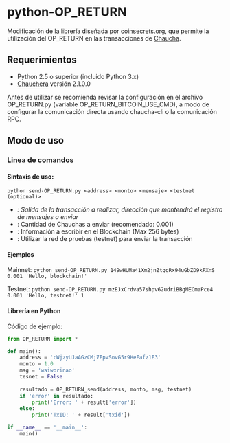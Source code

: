 # python-OP_RETURN
Modificación de la librería diseñada por [coinsecrets.org](http://coinsecrets.org/), que permite la utilización del OP_RETURN en las transacciones de [Chaucha](https://chaucha.cl).

## Requerimientos

* Python 2.5 o superior (incluido Python 3.x)
* [Chauchera](https://github.com/proyecto-chaucha/chauchera) versión 2.1.0.0

Antes de utilizar se recomienda revisar la configuración en el archivo OP_RETURN.py (variable OP_RETURN_BITCOIN_USE_CMD), a modo de configurar la comunicación directa usando chaucha-cli o la comunicación RPC.

## Modo de uso

### Linea de comandos

#### Sintaxis de uso:
``python send-OP_RETURN.py <address> <monto> <mensaje> <testnet (optional)>``

* **<address>**: Salida de la transacción a realizar, dirección que mantendrá el registro de mensajes a enviar
* **<monto>**: Cantidad de Chauchas a enviar (recomendado: 0.001)
* **<mensaje>**: Información a escribir en el Blockchain (Max 256 bytes)
* **<testnet>**: Utilizar la red de pruebas (testnet) para enviar la transacción

#### Ejemplos

Mainnet:
``python send-OP_RETURN.py 149wHUMa41Xm2jnZtqgRx94uGbZD9kPXnS 0.001 'Hello, blockchain!'``

Testnet:
``python send-OP_RETURN.py mzEJxCrdva57shpv62udriBBgMECmaPce4 0.001 'Hello, testnet!' 1``

#### Librería en Python

Código de ejemplo:

```python
from OP_RETURN import *

def main():
    address = 'cWjzyUJaAGzCMj7FpvSovG5r9HeFafz1E3'
    monto = 1.0
    msg = 'waiworinao'
    tesnet = False
    
    resultado = OP_RETURN_send(address, monto, msg, testnet)
    if 'error' in resultado:
	    print('Error: ' + result['error'])
    else:
	    print('TxID: ' + result['txid'])

if __name__ == '__main__':
	main()
```